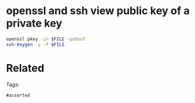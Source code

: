 # openssl and ssh view public key of a private key
```bash
openssl pkey -in $FILE -pubout
ssh-keygen -y -f $FILE
```

# Related


Tags:

    #assorted
